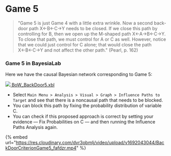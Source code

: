 # Game 5

> "Game 5 is just Game 4 with a little extra wrinkle. Now a second back-door path X←B←C→Y needs to be closed. If we close this path by controlling for B, then we open up the M-shaped path X←A→B←C→Y. To close that path, we must control for A or C as well. However, notice that we could just control for C alone; that would close the path X←B←C→Y and not affect the other path." (Pearl, p. 162)

### Game 5 in BayesiaLab

Here we have the causal Bayesian network corresponding to Game 5:​

[![](https://res.cloudinary.com/dvr3obmlj/image/upload/v1692036394/xbl3\_xmnk2g.svg) BoW\_BackDoor5.xbl](https://res.cloudinary.com/dvr3obmlj/raw/upload/v1692042979/BoW\_BackDoor5\_uzpibf.xbl)

* Select `Main Menu > Analysis > Visual > Graph > Influence Paths to Target` and see that there is a noncausal path that needs to be blocked.
* You can block this path by fixing the probability distribution of variable C.
* You can check if this proposed approach is correct by setting your evidence — Fix Probabilities on C — and then running the Influence Paths Analysis again.

{% embed url="https://res.cloudinary.com/dvr3obmlj/video/upload/v1692043044/BackDoorCriterionGame5_fafdzr.mp4" %}

&#x20;
